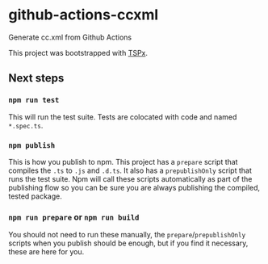 # github-actions-ccxml

Generate cc.xml from Github Actions

This project was bootstrapped with [TSPx](https://github.com/joeflateau/tspx).

## Next steps

### `npm run test`

This will run the test suite. Tests are colocated with code and named `*.spec.ts`.

### `npm publish`

This is how you publish to npm. This project has a `prepare` script that compiles the `.ts` to `.js` and `.d.ts`. It also has a `prepublishOnly` script that runs the test suite. Npm will call these scripts automatically as part of the publishing flow so you can be sure you are always publishing the compiled, tested package.

### `npm run prepare` or `npm run build`

You should not need to run these manually, the `prepare`/`prepublishOnly` scripts when you publish should be enough, but if you find it necessary, these are here for you.
